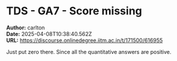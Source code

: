 # TDS - GA7 - Score missing

**Author:** carlton  
**Date:** 2025-04-08T10:38:40.562Z  
**URL:** https://discourse.onlinedegree.iitm.ac.in/t/171500/616955

Just put zero there. Since all the quantitative answers are positive.
